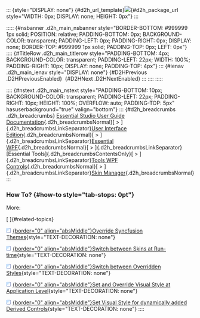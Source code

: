 ::: {style="DISPLAY: none"}
[](ms-xhelp:///?Id=d2h_url_template){#d2h_url_template}![](!package_url!){#d2h_package_url style="WIDTH: 0px; DISPLAY: none; HEIGHT: 0px"}
:::

::::: {#nsbanner .d2h_main_nsbanner style="BORDER-BOTTOM: #999999 1px solid; POSITION: relative; PADDING-BOTTOM: 0px; BACKGROUND-COLOR: transparent; PADDING-LEFT: 0px; PADDING-RIGHT: 0px; DISPLAY: none; BORDER-TOP: #999999 1px solid; PADDING-TOP: 0px; LEFT: 0px"}
:::: {#TitleRow .d2h_main_titlerow style="PADDING-BOTTOM: 4px; BACKGROUND-COLOR: transparent; PADDING-LEFT: 22px; WIDTH: 100%; PADDING-RIGHT: 10px; DISPLAY: none; PADDING-TOP: 4px"}
::: {#ienav .d2h_main_ienav style="DISPLAY: none"}
[](ms-xhelp:///?Id=90d9a551-db06-444d-8451-5c230f4eb984){#D2HPrevious .D2HPreviousEnabled}  [](ms-xhelp:///?Id=1e62eae7-ab24-4daf-a751-bbe1ea0c923a){#D2HNext .D2HNextEnabled}
:::
::::
:::::

:::: {#nstext .d2h_main_nstext style="PADDING-BOTTOM: 10px; BACKGROUND-COLOR: transparent; PADDING-LEFT: 22px; PADDING-RIGHT: 10px; HEIGHT: 100%; OVERFLOW: auto; PADDING-TOP: 5px" hasuserbackground="true" valign="bottom"}
::: {#d2h_breadcrumbs .d2h_breadcrumbs}
[Essential Studio User Guide Documentation](ms-xhelp:///?Id=12457748-09e3-4d74-a240-8e049cedf030){.d2h_breadcrumbsNormal}[ \> ]{.d2h_breadcrumbsLinkSeparator}[User Interface Edition](ms-xhelp:///?Id=c29296b7-531c-413b-a0ec-488ca1f7f669){.d2h_breadcrumbsNormal}[ \> ]{.d2h_breadcrumbsLinkSeparator}[Essential WPF](ms-xhelp:///?Id=7f4f82c5-151c-4262-94d0-75c4626c77bc){.d2h_breadcrumbsNormal}[ \> ]{.d2h_breadcrumbsLinkSeparator}[Essential Tools]{.d2h_breadcrumbsContentsOnly}[ \> ]{.d2h_breadcrumbsLinkSeparator}[Tools WPF Controls](ms-xhelp:///?Id=2ea58a12-9426-4a63-96b4-89eb80232c2c){.d2h_breadcrumbsNormal}[ \> ]{.d2h_breadcrumbsLinkSeparator}[Skin Manager](ms-xhelp:///?Id=ad2b7fcf-3aad-4d39-98a9-c256a6ce189a){.d2h_breadcrumbsNormal}
:::

### How To? {#how-to style="tab-stops: 0pt"}

More:

[ ]{#related-topics}

[![](button.gif){border="0" align="absMiddle"}Override Syncfusion Themes](ms-xhelp:///?Id=a3eb505c-bc7e-4841-b5d8-4e2466f4e72a){style="TEXT-DECORATION: none"}

[![](button.gif){border="0" align="absMiddle"}Switch between Skins at Run-time](ms-xhelp:///?Id=590002be-10de-4659-93d9-cff012d97a38){style="TEXT-DECORATION: none"}

[![](button.gif){border="0" align="absMiddle"}Switch between Overridden Styles](ms-xhelp:///?Id=86546d52-2e63-454c-b9f7-93cbfd634b85){style="TEXT-DECORATION: none"}

[![](button.gif){border="0" align="absMiddle"}Set and Override Visual Style at Application Level](ms-xhelp:///?Id=388fc8ff-3cc0-45ff-acb2-79c1b5944bfc){style="TEXT-DECORATION: none"}

[![](button.gif){border="0" align="absMiddle"}Set Visual Style for dynamically added Derived Controls](ms-xhelp:///?Id=74468e4a-4d59-458d-9046-a0d6887ff99d){style="TEXT-DECORATION: none"}
::::
